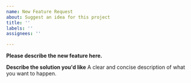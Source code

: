 ```yaml
---
name: New Feature Request
about: Suggest an idea for this project
title: ''
labels: ''
assignees: ''

---
```


**Please describe the new feature here.**



**Describe the solution you'd like**
A clear and concise description of what you want to happen.
